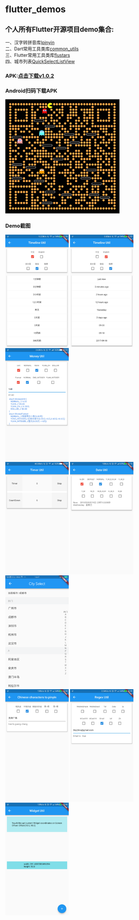 # flutter_demos
## 个人所有Flutter开源项目demo集合:  
一、汉字转拼音库[lpinyin](https://github.com/flutterchina/lpinyin)  
二、Dart常用工具类库[common_utils](https://github.com/Sky24n/common_utils)  
三、Flutter常用工具类库[flustars](https://github.com/Sky24n/flustars)  
四、城市列表[QuickSelectListView](https://github.com/flutterchina/flukit)

### APK:[点击下载v1.0.2](https://raw.githubusercontent.com/Sky24n/LDocuments/master/AppStore/flutter_demos.apk)

### Android扫码下载APK
  ![](https://github.com/Sky24n/LDocuments/blob/master/AppImgs/flutter_demos/qrcode.png)

###  Demo截图
<img src="https://github.com/Sky24n/LDocuments/blob/master/AppImgs/flutter_demos/Screenshot_20181003-234414.jpg" width="200">   <img src="https://github.com/Sky24n/LDocuments/blob/master/AppImgs/flutter_demos/Screenshot_20181003-211011.jpg" width="200">   <img src="https://github.com/Sky24n/LDocuments/blob/master/AppImgs/flutter_demos/Screenshot_20180930-012302.jpg" width="200">  
<img src="https://github.com/Sky24n/LDocuments/blob/master/AppImgs/flutter_demos/Screenshot_20180930-012431.jpg" width="200">  <img src="https://github.com/Sky24n/LDocuments/blob/master/AppImgs/flutter_demos/Screenshot_20180919-231618.jpg" width="200">   <img src="https://github.com/Sky24n/LDocuments/blob/master/AppImgs/flutter_demos/Screenshot_20180926-144840.png" width="200">  
<img src="https://github.com/Sky24n/LDocuments/blob/master/AppImgs/flutter_demos/Screenshot_20180919-224204.jpg" width="200">   <img src="https://github.com/Sky24n/LDocuments/blob/master/AppImgs/flutter_demos/Screenshot_20180919-224146.jpg" width="200">   <img src="https://github.com/Sky24n/LDocuments/blob/master/AppImgs/flutter_demos/Screenshot_20180919-224231.jpg" width="200">  
